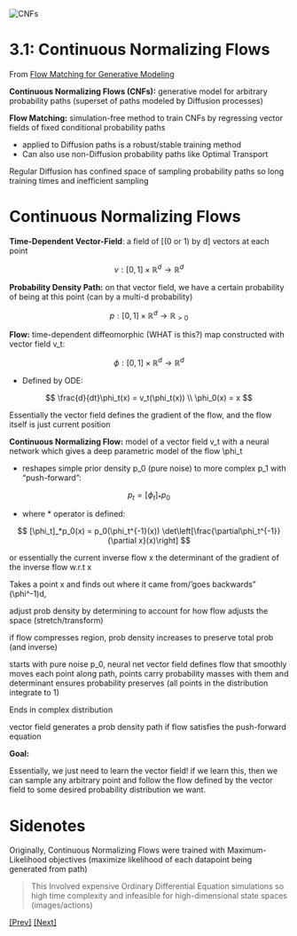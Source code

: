![CNFs](../../Images/Screenshot%202024-12-29%20at%203.00.30 PM.png)

# 3.1: Continuous Normalizing Flows

From [Flow Matching for Generative Modeling](https://arxiv.org/pdf/2210.02747)

**Continuous Normalizing Flows (CNFs):** generative model for arbitrary probability paths (superset of paths modeled by Diffusion processes)

**Flow Matching:** simulation-free method to train CNFs by regressing vector fields of fixed conditional probability paths

- applied to Diffusion paths is a robust/stable training method
- Can also use non-Diffusion probability paths like Optimal Transport

Regular Diffusion has confined space of sampling probability paths so long training times and inefficient sampling

# Continuous Normalizing Flows

**Time-Dependent Vector-Field**: a field of [(0 or 1) by d] vectors at each point

$$
v : [0,1] \times \mathbb{R}^d \rightarrow \mathbb{R}^d
$$

**Probability Density Path:** on that vector field, we have a certain probability of being at this point (can by a multi-d probability)

$$
p : [0,1] \times \mathbb{R}^d \rightarrow \mathbb{R}_{>0}
$$

**Flow:** time-dependent diffeomorphic (WHAT is this?) map constructed with vector field v_t:

$$
\phi : [0,1] \times \mathbb{R}^d \rightarrow \mathbb{R}^d
$$

- Defined by ODE:
    
$$
\frac{d}{dt}\phi_t(x) = v_t(\phi_t(x)) \\
\phi_0(x) = x
$$
    
Essentially the vector field defines the gradient of the flow, and the flow itself is just current position
    

**Continuous Normalizing Flow:** model of a vector field v_t with a neural network which gives a deep parametric model of the flow \phi_t

- reshapes simple prior density p_0 (pure noise) to more complex p_1 with “push-forward”:
    
$$
p_t = [\phi_t]_*p_0
$$
    
- where * operator is defined:
    
$$
[\phi_t]_*p_0(x) = p_0(\phi_t^{-1}(x)) \det\left[\frac{\partial\phi_t^{-1}}{\partial x}(x)\right]
$$
    

or essentially the current inverse flow x the determinant of the gradient of the inverse flow w.r.t x

Takes a point x and finds out where it came from/’goes backwards” (\phi^-1)d, 

adjust prob density by determining to account for how flow adjusts the space (stretch/transform)

if flow compresses region, prob density increases to preserve total prob (and inverse)

starts with pure noise p_0, neural net vector field defines flow that smoothly moves each point along path, points carry probability masses with them and determinant ensures probability preserves (all points in the distribution integrate to 1)

Ends in complex distribution

vector field generates a prob density path if flow satisfies the push-forward equation

**Goal:** 

Essentially, we just need to learn the vector field! if we learn this, then we can sample any arbitrary point and follow the flow defined by the vector field to some desired probability distribution we want.

# Sidenotes

Originally, Continuous Normalizing Flows were trained with Maximum-Likelihood objectives (maximize likelihood of each datapoint being generated from path) 

<aside>

> This Involved expensive Ordinary Differential Equation simulations so high time complexity and infeasible for high-dimensional state spaces (images/actions)
> 
</aside>


[[Prev]](../../2:%20Diffusion%20Transformer/2.3:%20RDT-1B/RDT-1B.md) [[Next]](../3.2:%20Flow%20Matching/Flow%20Matching.md)